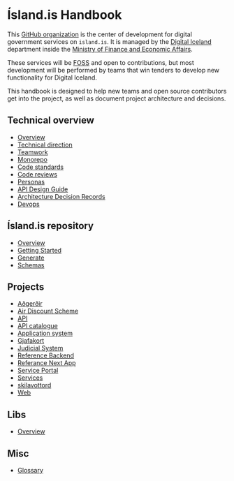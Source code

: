 # Ísland.is Handbook

This [GitHub organization](https://github.com/island-is) is the center of development for digital government services on `island.is`. It is managed by the [Digital Iceland](https://stafraent.island.is/) department inside the [Ministry of Finance and Economic Affairs](https://www.government.is/ministries/ministry-of-finance-and-economic-affairs/).

These services will be [FOSS](https://en.wikipedia.org/wiki/Free_and_open-source_software) and open to contributions, but most development will be performed by teams that win tenders to develop new functionality for Digital Iceland.

This handbook is designed to help new teams and open source contributors get into the project, as well as document project architecture and decisions.

## Technical overview

- [Overview](technical-overview/README.md)
- [Technical direction](technical-overview/technical-direction.md)
- [Teamwork](technical-overview/teamwork.md)
- [Monorepo](technical-overview/monorepo.md)
- [Code standards](technical-overview/code-standards.md)
- [Code reviews](technical-overview/code-reviews.md)
- [Personas](technical-overview/personas.md)
- [API Design Guide](technical-overview/api-design-guide/README.md)
- [Architecture Decision Records](technical-overview/adr/README.md)
- [Devops](technical-overview/devops/README.md)

## Ísland.is repository

- [Overview](island-is-repository/README.md)
- [Getting Started](island-is-repository/getting-started.md)
- [Generate](island-is-repository/generate.md)
- [Schemas](island-is-repository/schemas.md)

## Projects

- [Aðgerðir](projects/adgerdir.md)
- [Air Discount Scheme](projects/air-discount-scheme/README.md)
- [API](projects/api.md)
- [API catalogue](projects/api-catalogue.md)
- [Application system](projects/application-system/README.md)
- [Gjafakort](projects/gjafakort/README.md)
- [Judicial System](projects/judicial-system/README.md)
- [Reference Backend](projects/reference-backend.md)
- [Referance Next App](projects/reference-next-app.md)
- [Service Portal](projects/service-portal.md)
- [Services](projects/services/README.md)
- [skilavottord](projects/skilavottord/README.md)
- [Web](projects/web.md)

## Libs

- [Overview](libs/README.md)

## Misc

- [Glossary](misc/glossary.md)
